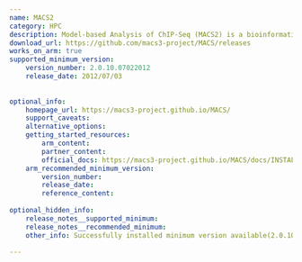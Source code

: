 ```yaml
---
name: MACS2
category: HPC
description: Model-based Analysis of ChIP-Seq (MACS2) is a bioinformatics tool used for identifying enriched regions in ChIP-Seq data, determining where DNA-binding proteins interact with the genome.
download_url: https://github.com/macs3-project/MACS/releases
works_on_arm: true
supported_minimum_version:
    version_number: 2.0.10.07022012
    release_date: 2012/07/03
 
 
optional_info:
    homepage_url: https://macs3-project.github.io/MACS/
    support_caveats:
    alternative_options:
    getting_started_resources:
        arm_content: 
        partner_content:
        official_docs: https://macs3-project.github.io/MACS/docs/INSTALL.html
    arm_recommended_minimum_version:
        version_number:
        release_date:
        reference_content:
 
optional_hidden_info:
    release_notes__supported_minimum:
    release_notes__recommended_minimum:
    other_info: Successfully installed minimum version available(2.0.10.07022012) in relese page for Arm64 platform.
 
---
```

